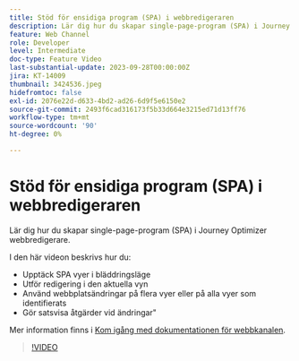 ```yaml
---
title: Stöd för ensidiga program (SPA) i webbredigeraren
description: Lär dig hur du skapar single-page-program (SPA) i Journey Optimizer webbredigerare.
feature: Web Channel
role: Developer
level: Intermediate
doc-type: Feature Video
last-substantial-update: 2023-09-28T00:00:00Z
jira: KT-14009
thumbnail: 3424536.jpeg
hidefromtoc: false
exl-id: 2076e22d-d633-4bd2-ad26-6d9f5e6150e2
source-git-commit: 2493f6cad316173f5b33d664e3215ed71d13ff76
workflow-type: tm+mt
source-wordcount: '90'
ht-degree: 0%

---
```


# Stöd för ensidiga program (SPA) i webbredigeraren

Lär dig hur du skapar single-page-program (SPA) i Journey Optimizer webbredigerare.

I den här videon beskrivs hur du:

* Upptäck SPA vyer i bläddringsläge
* Utför redigering i den aktuella vyn
* Använd webbplatsändringar på flera vyer eller på alla vyer som identifierats
* Gör satsvisa åtgärder vid ändringar&quot;

Mer information finns i [Kom igång med dokumentationen för webbkanalen](https://experienceleague.adobe.com/docs/journey-optimizer/using/web/get-started-web.html?lang=sv-SE).

>[!VIDEO](https://video.tv.adobe.com/v/3446889/?learn=on&captions=swe)
